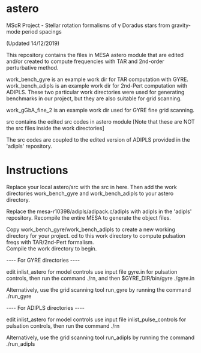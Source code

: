 # astero

MScR Project - Stellar rotation formalisms of γ Doradus stars from gravity-mode period spacings

(Updated 14/12/2019)

This repository contains the files in MESA astero module that are edited and/or created to compute 
frequencies with TAR and 2nd-order perturbative method. 

work_bench_gyre is an example work dir for TAR computation with GYRE.
work_bench_adipls is an example work dir for 2nd-Pert computation with ADIPLS.
These two particular work directories were used for generating benchmarks in our project, but they 
are also suitable for grid scanning. 

work_gGbA_fine_2 is an example work dir used for GYRE fine grid scanning.

src contains the edited src codes in astero module
[Note that these are NOT the src files inside the work directories]

The src codes are coupled to the edited version of ADIPLS provided in the 'adipls' repository. 



# Instructions

Replace your local astero/src with the src in here.
Then add the work directories work_bench_gyre and work_bench_adipls to your astero directory.

Replace the mesa-r10398/adipls/adipack.c/adipls with adipls in the 'adipls' repository. 
Recompile the entire MESA to generate the object files.

Copy work_bench_gyre/work_bench_adipls to create a new working directory for your project. 
cd to this work directory to compute pulsation freqs with TAR/2nd-Pert formalism.  
Compile the work directory to begin. 

---- For GYRE directories ----

edit inlist_astero for model controls
use input file gyre.in for pulsation controls, then run the command ./rn, 
and then $GYRE_DIR/bin/gyre ./gyre.in 

Alternatively, use the grid scanning tool run_gyre 
by running the command ./run_gyre 

---- For ADIPLS directories ----

edit inlist_astero for model controls
use input file inlist_pulse_controls for pulsation controls,
then run the command ./rn

Alternatively, use the grid scanning tool run_adipls 
by running the command ./run_adipls 








